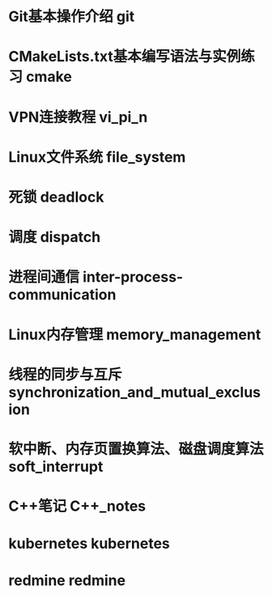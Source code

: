# Git基本操作介绍	git



# CMakeLists.txt基本编写语法与实例练习	cmake



# VPN连接教程	vi_pi_n



# Linux文件系统		file_system



# 死锁		deadlock



# 调度		dispatch



# 进程间通信	inter-process-communication



# Linux内存管理		memory_management



# 线程的同步与互斥		synchronization_and_mutual_exclusion



# 软中断、内存页置换算法、磁盘调度算法	soft_interrupt



# C++笔记	C++_notes



# kubernetes	kubernetes



# redmine	redmine
